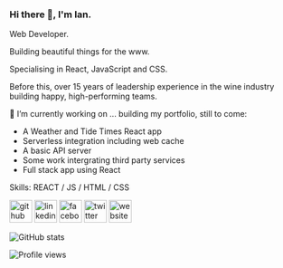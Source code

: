 ### Hi there 👋, I'm Ian.
Web Developer. 

Building beautiful things for the www.

Specialising in React, JavaScript and CSS.

Before this, over 15 years of leadership experience in the wine industry building happy, high-performing teams.

🔭 I’m currently working on ... building my portfolio, still to come:

- A Weather and Tide Times React app
- Serverless integration including web cache
- A basic API server
- Some work intergrating third party services
- Full stack app using React

Skills: REACT / JS / HTML / CSS



[<img src='https://cdn.jsdelivr.net/npm/simple-icons@3.0.1/icons/github.svg' alt='github' height='40'>](https://github.com/ianwhiscombe)  [<img src='https://cdn.jsdelivr.net/npm/simple-icons@3.0.1/icons/linkedin.svg' alt='linkedin' height='40'>](https://www.linkedin.com/in/ian-whiscombe/)  [<img src='https://cdn.jsdelivr.net/npm/simple-icons@3.0.1/icons/facebook.svg' alt='facebook' height='40'>](https://www.facebook.com/ian.whiscombe)  [<img src='https://cdn.jsdelivr.net/npm/simple-icons@3.0.1/icons/twitter.svg' alt='twitter' height='40'>](https://twitter.com/i4nw)  [<img src='https://cdn.jsdelivr.net/npm/simple-icons@3.0.1/icons/icloud.svg' alt='website' height='40'>](www.ianwhiscombe.com)  

![GitHub stats](https://github-readme-stats.vercel.app/api?username=ianwhiscombe&show_icons=true)  

![Profile views](https://gpvc.arturio.dev/ianwhiscombe)  

<!--
**ianwhiscombe/ianwhiscombe** is a ✨ _special_ ✨ repository because its `README.md` (this file) appears on your GitHub profile.

Here are some ideas to get you started:


- 🌱 I’m currently learning ...
- 👯 I’m looking to collaborate on ...
- 🤔 I’m looking for help with ...
- 💬 Ask me about ...
- 📫 How to reach me: ...
- 😄 Pronouns: ...
- ⚡ Fun fact: ...
-->

